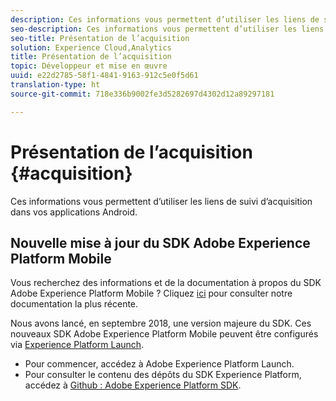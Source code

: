 ```yaml
---
description: Ces informations vous permettent d’utiliser les liens de suivi d’acquisition dans vos applications iOS.
seo-description: Ces informations vous permettent d’utiliser les liens de suivi d’acquisition dans vos applications iOS.
seo-title: Présentation de l’acquisition
solution: Experience Cloud,Analytics
title: Présentation de l’acquisition
topic: Développeur et mise en œuvre
uuid: e22d2785-58f1-4841-9163-912c5e0f5d61
translation-type: ht
source-git-commit: 718e336b9002fe3d5282697d4302d12a89297181

---
```



# Présentation de l’acquisition {#acquisition}

Ces informations vous permettent d’utiliser les liens de suivi d’acquisition dans vos applications Android.

## Nouvelle mise à jour du SDK Adobe Experience Platform Mobile

Vous recherchez des informations et de la documentation à propos du SDK Adobe Experience Platform Mobile ? Cliquez [ici](https://aep-sdks.gitbook.io/docs/) pour consulter notre documentation la plus récente.

Nous avons lancé, en septembre 2018, une version majeure du SDK. Ces nouveaux SDK Adobe Experience Platform Mobile peuvent être configurés via [Experience Platform Launch](https://www.adobe.com/fr/experience-platform/launch.html).

* Pour commencer, accédez à Adobe Experience Platform Launch.
* Pour consulter le contenu des dépôts du SDK Experience Platform, accédez à [Github : Adobe Experience Platform SDK](https://github.com/Adobe-Marketing-Cloud/acp-sdks).
